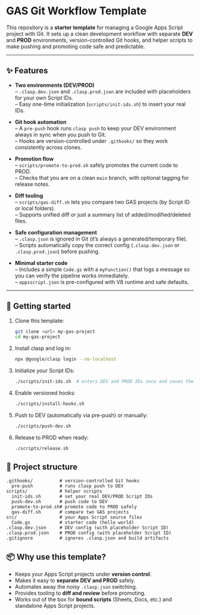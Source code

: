 # GAS Git Workflow Template

This repository is a **starter template** for managing a Google Apps Script project with Git. It sets up a clean development workflow with separate **DEV** and **PROD** environments, version-controlled Git hooks, and helper scripts to make pushing and promoting code safe and predictable.

---

## ✨ Features

- **Two environments (DEV/PROD)**  
  – `.clasp.dev.json` and `.clasp.prod.json` are included with placeholders for your own Script IDs.  
  – Easy one-time initialization (`scripts/init-ids.sh`) to insert your real IDs.  

- **Git hook automation**  
  – A `pre-push` hook runs `clasp push` to keep your DEV environment always in sync when you push to Git.  
  – Hooks are version-controlled under `.githooks/` so they work consistently across clones.  

- **Promotion flow**  
  – `scripts/promote-to-prod.sh` safely promotes the current code to PROD.  
  – Checks that you are on a clean `main` branch, with optional tagging for release notes.  

- **Diff tooling**  
  – `scripts/gas-diff.sh` lets you compare two GAS projects (by Script ID or local folders).  
  – Supports unified diff or just a summary list of added/modified/deleted files.  

- **Safe configuration management**  
  – `.clasp.json` is ignored in Git (it’s always a generated/temporary file).  
  – Scripts automatically copy the correct config (`.clasp.dev.json` or `.clasp.prod.json`) before pushing.  

- **Minimal starter code**  
  – Includes a simple `Code.gs` with a `myFunction()` that logs a message so you can verify the pipeline works immediately.  
  – `appsscript.json` is pre-configured with V8 runtime and safe defaults.  

---

## 🚀 Getting started

1. Clone this template:
   ```bash
   git clone <url> my-gas-project
   cd my-gas-project
   ```

2. Install clasp and log in:
   ```bash
   npx @google/clasp login --no-localhost
   ```

3. Initialize your Script IDs:
   ```bash
   ./scripts/init-ids.sh  # enters DEV and PROD IDs once and saves them into the JSON configs
   ```

4. Enable versioned hooks:
   ```bash
   ./scripts/install-hooks.sh
   ```

5. Push to DEV (automatically via pre-push) or manually:
   ```bash
   ./scripts/push-dev.sh
   ```

6. Release to PROD when ready:
   ```bash
   ./scripts/release.sh
   ```


## 🧩 Project structure

```text
.githooks/          # version-controlled Git hooks
  pre-push          # runs clasp push to DEV
scripts/            # helper scripts
  init-ids.sh       # set your real DEV/PROD Script IDs
  push-dev.sh       # push code to DEV
  promote-to-prod.sh# promote code to PROD safely
  gas-diff.sh       # compare two GAS projects
src/                # your Apps Script source files
  Code.gs           # starter code (hello world)
.clasp.dev.json     # DEV config (with placeholder Script ID)
.clasp.prod.json    # PROD config (with placeholder Script ID)
.gitignore          # ignores .clasp.json and build artifacts
```

## 📦 Why use this template?

- Keeps your Apps Script projects under **version control**.  
- Makes it easy to **separate DEV and PROD** safely.  
- Automates away the noisy `.clasp.json` switching.  
- Provides tooling to **diff and review** before promoting.  
- Works out of the box for **bound scripts** (Sheets, Docs, etc.) and standalone Apps Script projects.  
